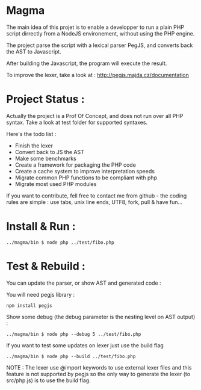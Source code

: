 Magma
=====

The main idea of this projet is to enable a developper to run a plain PHP script
dirrectly from a NodeJS environement, without using the PHP engine.

The project parse the script with a lexical parser PegJS, and converts back the 
AST to Javascript. 

After building the Javascript, the program will execute the result.

To improve the lexer, take a look at :
http://pegjs.majda.cz/documentation

Project Status :
================

Actually the project is a Prof Of Concept, and does not run over all PHP syntax.
Take a look at test folder for supported syntaxes.

Here's the todo list :

* Finish the lexer
* Convert back to JS the AST
* Make some benchmarks
* Create a framework for packaging the PHP code
* Create a cache system to improve interpretation speeds
* Migrate common PHP functions to be compliant with php
* Migrate most used PHP modules

If you want to contribute, fell free to contact me from github - the coding rules
are simple : use tabs, unix line ends, UTF8, fork, pull & have fun...

Install & Run :
===============

```
../magma/bin $ node php ../test/fibo.php
```

Test & Rebuild :
================

You can update the parser, or show AST and generated code :

You will need pegjs library :
```
npm install pegjs
```

Show some debug (the debug parameter is the nesting level on AST output) :
```
../magma/bin $ node php --debug 5 ../test/fibo.php
```

If you want to test some updates on lexer just use the build flag
```
../magma/bin $ node php --build ../test/fibo.php
```

NOTE : The lexer use @import keywords to use external lexer files and this feature is not supported by pegjs so the only way to generate the lexer (to src/php.js) is to use the build flag.
